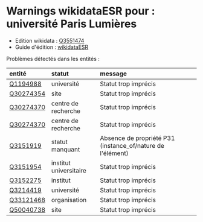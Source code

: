 Warnings wikidataESR pour : université Paris Lumières
================

- Edition wikidata : [Q3551474](https://www.wikidata.org/wiki/Q3551474)
- Guide d'édition : [wikidataESR](https://github.com/cpesr/wikidataESR/)



Problèmes détectés dans les entités :

|entité                                               |statut                 |message                                                    |
|:----------------------------------------------------|:----------------------|:----------------------------------------------------------|
|[Q1194988](https://www.wikidata.org/wiki/Q1194988)   |université             |Statut trop imprécis                                       |
|[Q30274354](https://www.wikidata.org/wiki/Q30274354) |site                   |Statut trop imprécis                                       |
|[Q30274370](https://www.wikidata.org/wiki/Q30274370) |centre de recherche    |Statut trop imprécis                                       |
|[Q30274370](https://www.wikidata.org/wiki/Q30274370) |centre de recherche    |Statut trop imprécis                                       |
|[Q3151919](https://www.wikidata.org/wiki/Q3151919)   |statut manquant        |Absence de propriété P31 (instance_of/nature de l'élément) |
|[Q3151954](https://www.wikidata.org/wiki/Q3151954)   |institut universitaire |Statut trop imprécis                                       |
|[Q3152275](https://www.wikidata.org/wiki/Q3152275)   |institut               |Statut trop imprécis                                       |
|[Q3214419](https://www.wikidata.org/wiki/Q3214419)   |université             |Statut trop imprécis                                       |
|[Q33121468](https://www.wikidata.org/wiki/Q33121468) |organisation           |Statut trop imprécis                                       |
|[Q50040738](https://www.wikidata.org/wiki/Q50040738) |site                   |Statut trop imprécis                                       |
